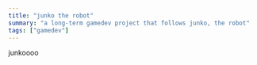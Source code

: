 ```yaml
---
title: "junko the robot"
summary: "a long-term gamedev project that follows junko, the robot"
tags: ["gamedev"]
---
```

junkoooo